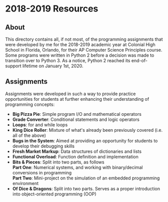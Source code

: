 # 2018-2019 Resources

## About

This directory contains all, if not most, of the programming assignments that were developed by me for the 2018-2019 academic year at Colonial High School in Florida, Orlando, for their AP Computer Science Principles course. Some programs were written in Python 2 before a decision was made to transition over to Python 3. As a notice, Python 2 reached its end-of-support lifetime on January 1st, 2020.

## Assignments

Assignments were developed in such a way to provide practice opportunities for students at further enhancing their understanding of programming concepts:

- **Big Pizza Pie**: Simple program I/O and mathematical operators
- **Grade Converter**: Conditional statements and logic operators
- **Loops**: for and while loops
- **King Dice Roller**: Mixture of what's already been previously covered (i.e. all of the above)
- **Bugs in the System**: Aimed at providing an opportunity for students to develop their debugging skills
- **Fresh Market Markup**: Data structures of dictionaries and lists
- **Functional Overload**: Function definition and implementation
- **Bits & Pieces**: Split into two parts, as follows  
    **Part One**: Numerical systems, and working with binary/decimal conversions in programming  
    **Part Two**: Mini-project on the simulation of an embedded programming environment
- **Of Dice & Dragons**: Split into two parts. Serves as a proper introduction into object-oriented programming (OOP)